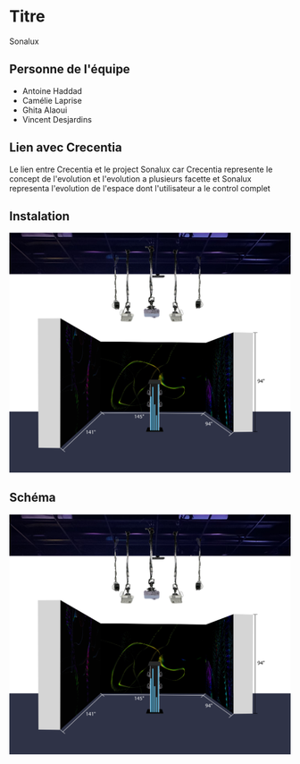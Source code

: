 # Titre
Sonalux
## Personne de l'équipe
- Antoine Haddad
- Camélie Laprise
- Ghita Alaoui
- Vincent Desjardins
## Lien avec Crecentia
Le lien entre Crecentia et le project Sonalux car Crecentia represente le concept de l'evolution et l'evolution a plusieurs facette et Sonalux representa l'evolution de l'espace dont l'utilisateur a le control complet

## Instalation


![image](image/sonalux_plantation.png)


## Schéma


![image](image/sonalux_plantation.png)

